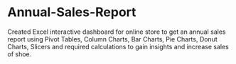 # Annual-Sales-Report
Created Excel interactive dashboard for online store to get an annual sales report using Pivot Tables, Column Charts, Bar Charts, Pie Charts, Donut Charts, Slicers and required calculations to gain insights and increase sales of shoe.

